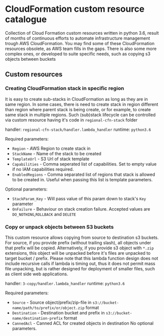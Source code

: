 # CloudFormation custom resource catalogue

Collection of Cloud Formation custom resources written in python 3.6, result
of months of continuous efforts to automate infrastructure management trough
AWS CloudFormation. You may find some of these CloudFormation resources obsolete,
as AWS team fills in the gaps. There is also some more complex ones, or developed
to suite specific needs, such as copying s3 objects between buckets

## Custom resources

### Creating CloudFormation stack in specific region

It is easy to create sub-stacks in CloudFormation as long as they are in same region.
In some cases, there is need to create stack in region different than region where
parent stack is being create, or for example, to create same stack in multiple regions.
Such (sub)stack lifecycle can be controlled via custom resource having it's code in
`regional-cfn-stack` folder

handler: `regional-cfn-stack/handler.lambda_handler`
runtime: `python3.6`

Required parameters:
- `Region` - AWS Region to create stack in
- `StackName` - Name of the stack to be created
- `TemplateUrl` - S3 Url of stack template
- `Capabilities` - Comma seperated list of capabilities. Set to empty value if no IAM capabilities required.
- `EnabledRegions` - Comma separated list of regions that stack is allowed to be created in.
 Useful when passing this list is template parameters.


Optional parameters:
- `StackParam_Key` - Will pass value of this param down to stack's `Key` parameter
- `OnFailure` - Behaviour on stack creation failure. Accepted values are `DO_NOTHING`,`ROLLBACK` and `DELETE`

### Copy or unpack objects between S3 buckets

This custom resource allows copying from source to destination s3 buckets. For source, if you provide prefix
(without trailing slash), all objects under that prefix will be copied. Alternatively, if you provide s3 object
with `*.zip` extensions, this object will be unpacked before it's files are unpacked to target bucket / prefix.
Please note that this lambda function design does not include recursive calls if lambda is timing out, thus it does not
permit mass file unpacking, but is rather designed for deployment of smaller files, such as client side web applications.

handler: `3-copy/handler.lambda_handler`
runtime:  `python3.6`

Required parameters:

- `Source` - Source object/prefix/zip-file in `s3://bucket-name/path/to/prefix/or/object.zip` format
- `Destination` - Destination bucket and prefix in `s3://bucket-name/destination-prefix` format
- `CannedAcl` - Canned ACL for created objects in destination
No optional parameters.
